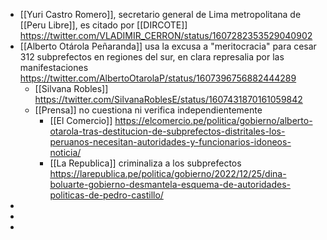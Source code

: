 - [[Yuri Castro Romero]], secretario general de Lima metropolitana de [[Peru Libre]], es citado por [[DIRCOTE]] https://twitter.com/VLADIMIR_CERRON/status/1607282353529040902
- [[Alberto Otárola Peñaranda]] usa la excusa a "meritocracia" para cesar 312 subprefectos en regiones del sur, en clara represalia por las manifestaciones https://twitter.com/AlbertoOtarolaP/status/1607396756882444289
	- [[Silvana Robles]] https://twitter.com/SilvanaRoblesE/status/1607431870161059842
	- [[Prensa]] no cuestiona ni verifica independientemente
		- [[El Comercio]] https://elcomercio.pe/politica/gobierno/alberto-otarola-tras-destitucion-de-subprefectos-distritales-los-peruanos-necesitan-autoridades-y-funcionarios-idoneos-noticia/
		- [[La Republica]] criminaliza a los subprefectos https://larepublica.pe/politica/gobierno/2022/12/25/dina-boluarte-gobierno-desmantela-esquema-de-autoridades-politicas-de-pedro-castillo/
-
-
-